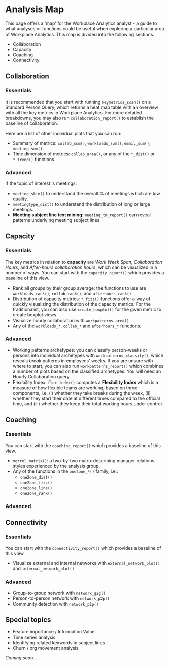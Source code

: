 # Analysis Map

This page offers a 'map' for the Workplace Analytics analyst - a guide to what analyses or functions could be useful when exploring a particular area of Workplace Analytics. This map is divided into the following sections.

- Collaboration
- Capacity
- Coaching
- Connectivity

## Collaboration

### Essentials

It is recommended that you start with running `keymetrics_scan()` on a Standard Person Query, which returns a heat map table with an overview with all the key metrics in Workplace Analytics. For more detailed breakdowns, you may also run 
`collaboration_report()` to establish the baseline of collaboration. 

Here are a list of other individual plots that you can run:
- Summary of metrics: `collab_sum()`, `workloads_sum()`, `email_sum()`, `meeting_sum()`.
- Time dimension of metrics: `collab_area()`, or any of the `*_dist()` or `*_trend()` functions.

### Advanced

If the topic of interest is meetings:
- `meeting_skim()` to understand the overall % of meetings which are low quality.
- `meetingtype_dist()` to understand the distribution of long or large meetings.
- **Meeting subject line text mining**: `meeting_tm_report()` can reveal patterns underlying meeting subject lines. 

## Capacity

### Essentials
The key metrics in relation to **capacity** are _Work Week Span_, _Collaboration Hours_, and _After-hours collaboration hours_, which can be visualized in a number of ways. You can start with the `capacity_report()` which provides a baseline of this view.

- Rank all groups by their group average: the functions to use are `workloads_rank()`, `collab_rank()`, and `afterhours_rank()`.
- Distribution of capacity metrics: `*_fizz()` functions offer a way of quickly visualizing the distribution of the capacity metrics. For the traditionalist, you can also use `create_boxplot()` for the given metric to create boxplot views.
- Visualize hourly collaboration with `workpatterns_area()`
- Any of the `workloads_*`, `collab_*` and `afterhours_*` functions.

### Advanced

- Working patterns archetypes: you can classify person-weeks or persons into individual archetypes with `workpatterns_classify()`, which reveals _break_ patterns in employees' weeks. If you are unsure with where to start, you can also run `workpatterns_report()` which combines a number of plots based on the classified archetypes. You will need an Hourly Collaboration query.
- Flexibility Index: `flex_index()` computes a **Flexibility Index** which is a measure of how flexible teams are working, based on three components, i.e. (i) whether they take breaks during the week, (ii) whether they start their date at different times compared to the official time, and (iii) whether they keep their total working hours under control. 

## Coaching

### Essentials

You can start with the `coaching_report()` which provides a baseline of this view.

- `mgrrel_matrix()`: a two-by-two matrix describing manager relations styles experienced by the analysis group.
- Any of the functions in the `one2one_*()` family, i.e.:
  - `one2one_dist()`
  - `one2one_fizz()`
  - `one2one_line()`
  - `one2one_rank()`

### Advanced

## Connectivity

### Essentials

You can start with the `connectivity_report()` which provides a baseline of this view.

- Visualize external and internal networks with `external_network_plot()` and `internal_network_plot()`

### Advanced

- Group-to-group network with `network_g2g()`
- Person-to-person network with `network_p2p()`
- Community detection with `network_p2p()`

## Special topics

- Feature importance / Information Value
- Time series analysis
- Identifying related keywords in subject lines
- Churn / org movement analysis

_Coming soon..._